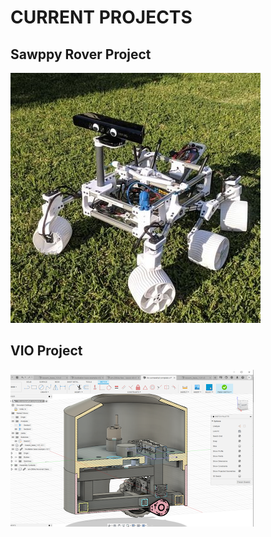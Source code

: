 # CURRENT PROJECTS

## Sawppy Rover Project
<img src="docs/assets/images/projects/sawppy_robot.jpg" alt="Sawppy Rover Image">

## VIO Project
<img src="docs/assets/images/projects/vio_bot.png" alt="VIO Bot Image">
